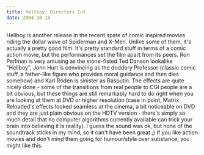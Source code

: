 ```yaml
---
title: Hellboy: Directors Cut
date: 2004-10-18
---
```


Hellboy is another release in the recent spate of comic inspired movies riding the dollar wave of Spiderman and X-Men. Unlike some of them, it's actually a pretty good film.
It's pretty standard stuff in terms of a comic action movie, but the performances set the film apart from its peers. Ron Perlman is very amusing as the stone-fisted Ted Danson lookalike "Hellboy", John Hurt is convincing as the doddery Professor (classic comic stuff, a father-like figure who provides moral guidance and then dies somehow) and Karl Roden is sinister as Rasputin.
The effects are quite nicely done - some of the transitions from real people to CGI people are a bit obvious, but these things are still remarkably hard to do right when you are looking at them at DVD or higher resolution (case in point, Matrix Reloaded's effects looked seamless at the cinema, a bit noticeable on DVD and they are just plain obvious on the HDTV version - there's simply so much detail that no computer algorithms currently available can trick your brain into believing it is reality). I guess the sound was ok, but none of the soundtrack sticks in my mind, so it can't have been great ;)
If you like action movies and don't mind them going for humour/style over substance, you might like this.
